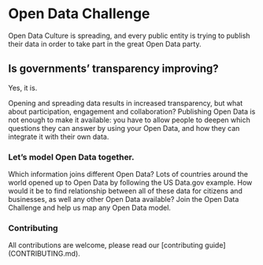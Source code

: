 # Open Data Challenge

Open Data Culture is spreading, and every public entity is trying to publish their data in order to take part in the great Open Data party. 

## Is governments’ transparency improving?

Yes, it is. 

Opening and spreading data results in increased transparency, but what about participation, engagement and collaboration? Publishing Open Data is not enough to make it available: you have to allow people to deepen which questions they can answer by using your Open Data, and how they can integrate it with their own data.

### Let’s model Open Data together.

Which information joins different Open Data? Lots of countries around the world opened up to Open Data by following the US Data.gov example. How would it be to find relationship between all of these data for citizens and businesses, as well any other Open Data available? Join the Open Data Challenge and help us map any Open Data model.

### Contributing

All contributions are welcome, please read our [contributing guide] (CONTRIBUTING.md).
